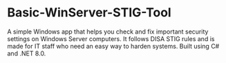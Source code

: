 # Basic-WinServer-STIG-Tool
A simple Windows app that helps you check and fix important security settings on Windows Server computers. It follows DISA STIG rules and is made for IT staff who need an easy way to harden systems. Built using C# and .NET 8.0.

